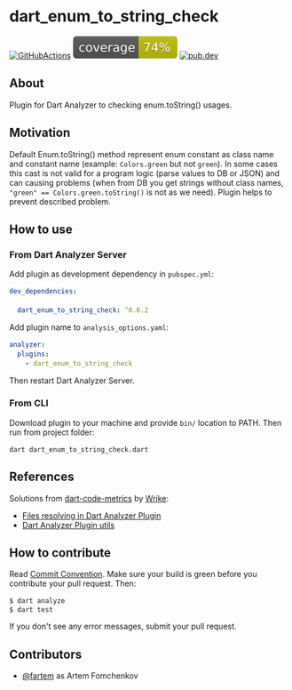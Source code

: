# dart_enum_to_string_check

[![GitHubActions](https://github.com/fartem/dart-enum-to-string-check/workflows/Dart/badge.svg)](https://github.com/fartem/dart-enum-to-string-check/actions?query=workflow%3ADart)
![Coverage](./coverage_badge.svg)
[![pub.dev](https://img.shields.io/pub/v/dart_enum_to_string_check.svg)](https://pub.dartlang.org/packages/dart_enum_to_string_check)

## About

Plugin for Dart Analyzer to checking enum.toString() usages.

## Motivation

Default Enum.toString() method represent enum constant as class name and constant name (example: `Colors.green` but not `green`). In some cases this cast is not valid for a program logic (parse values to DB or JSON) and can causing problems (when from DB you get strings without class names, `"green" == Colors.green.toString()` is not as we need). Plugin helps to prevent described problem.

## How to use

### From Dart Analyzer Server

Add plugin as development dependency in `pubspec.yml`:

```yaml
dev_dependencies:

  dart_enum_to_string_check: ^0.6.2

```

Add plugin name to `analysis_options.yaml`:

```yaml
analyzer:
  plugins:
    - dart_enum_to_string_check
```

Then restart Dart Analyzer Server.

### From CLI

Download plugin to your machine and provide `bin/` location to PATH. Then run from project folder:

```shell
dart dart_enum_to_string_check.dart
```

## References

Solutions from [dart-code-metrics](https://github.com/wrike/dart-code-metrics) by [Wrike](https://github.com/wrike):
- [Files resolving in Dart Analyzer Plugin](https://github.com/fartem/dart-enum-to-string-check/blob/master/lib/src/analyzer_plugin/analyzer_plugin.dart)
- [Dart Analyzer Plugin utils](https://github.com/fartem/dart-enum-to-string-check/blob/master/lib/src/analyzer_plugin/analyzer_plugin_utils.dart)

## How to contribute

Read [Commit Convention](https://github.com/fartem/repository-rules/blob/master/commit-convention/COMMIT_CONVENTION.md). Make sure your build is green before you contribute your pull request. Then:

```shell
$ dart analyze
$ dart test
```

If you don't see any error messages, submit your pull request.

## Contributors

- [@fartem](https://github.com/fartem) as Artem Fomchenkov
